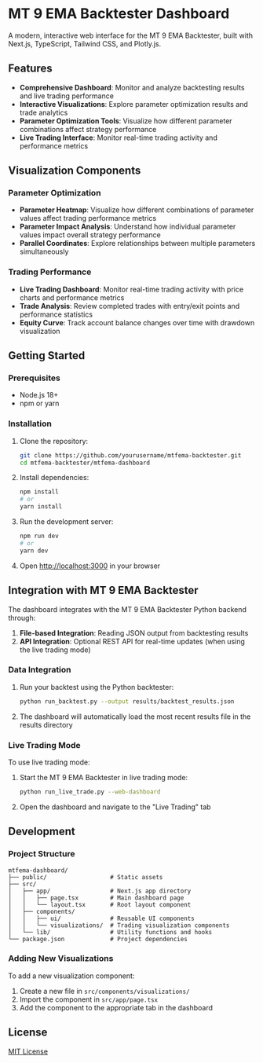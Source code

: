 # MT 9 EMA Backtester Dashboard

A modern, interactive web interface for the MT 9 EMA Backtester, built with Next.js, TypeScript, Tailwind CSS, and Plotly.js.

## Features

- **Comprehensive Dashboard**: Monitor and analyze backtesting results and live trading performance
- **Interactive Visualizations**: Explore parameter optimization results and trade analytics
- **Parameter Optimization Tools**: Visualize how different parameter combinations affect strategy performance
- **Live Trading Interface**: Monitor real-time trading activity and performance metrics

## Visualization Components

### Parameter Optimization

- **Parameter Heatmap**: Visualize how different combinations of parameter values affect trading performance metrics
- **Parameter Impact Analysis**: Understand how individual parameter values impact overall strategy performance
- **Parallel Coordinates**: Explore relationships between multiple parameters simultaneously

### Trading Performance

- **Live Trading Dashboard**: Monitor real-time trading activity with price charts and performance metrics
- **Trade Analysis**: Review completed trades with entry/exit points and performance statistics
- **Equity Curve**: Track account balance changes over time with drawdown visualization

## Getting Started

### Prerequisites

- Node.js 18+ 
- npm or yarn

### Installation

1. Clone the repository:
   ```bash
   git clone https://github.com/yourusername/mtfema-backtester.git
   cd mtfema-backtester/mtfema-dashboard
   ```

2. Install dependencies:
   ```bash
   npm install
   # or
   yarn install
   ```

3. Run the development server:
   ```bash
   npm run dev
   # or
   yarn dev
   ```

4. Open [http://localhost:3000](http://localhost:3000) in your browser

## Integration with MT 9 EMA Backtester

The dashboard integrates with the MT 9 EMA Backtester Python backend through:

1. **File-based Integration**: Reading JSON output from backtesting results
2. **API Integration**: Optional REST API for real-time updates (when using the live trading mode)

### Data Integration

1. Run your backtest using the Python backtester:
   ```bash
   python run_backtest.py --output results/backtest_results.json
   ```

2. The dashboard will automatically load the most recent results file in the results directory

### Live Trading Mode

To use live trading mode:

1. Start the MT 9 EMA Backtester in live trading mode:
   ```bash
   python run_live_trade.py --web-dashboard
   ```

2. Open the dashboard and navigate to the "Live Trading" tab

## Development

### Project Structure

```
mtfema-dashboard/
├── public/                  # Static assets
├── src/
│   ├── app/                 # Next.js app directory
│   │   ├── page.tsx         # Main dashboard page
│   │   └── layout.tsx       # Root layout component
│   ├── components/
│   │   ├── ui/              # Reusable UI components
│   │   └── visualizations/  # Trading visualization components
│   └── lib/                 # Utility functions and hooks
└── package.json             # Project dependencies
```

### Adding New Visualizations

To add a new visualization component:

1. Create a new file in `src/components/visualizations/`
2. Import the component in `src/app/page.tsx`
3. Add the component to the appropriate tab in the dashboard

## License

[MIT License](LICENSE)

